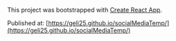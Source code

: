 This project was bootstrapped with [Create React App](https://github.com/facebook/create-react-app).

Published at: [https://geli25.github.io/socialMediaTemp/](https://geli25.github.io/socialMediaTemp/)